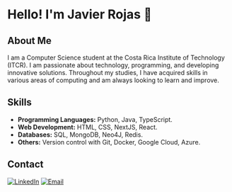 # Hello! I'm Javier Rojas 👋

## About Me

I am a Computer Science student at the Costa Rica Institute of Technology (ITCR). I am passionate about technology, programming, and developing innovative solutions. Throughout my studies, I have acquired skills in various areas of computing and am always looking to learn and improve.

## Skills

- **Programming Languages:** Python, Java, TypeScript.
- **Web Development:** HTML, CSS, NextJS, React.
- **Databases:** SQL, MongoDB, Neo4J, Redis.
- **Others:** Version control with Git, Docker, Google Cloud, Azure.

## Contact

[![LinkedIn](https://img.shields.io/badge/LinkedIn-blue)](https://www.linkedin.com/in/javialroro/)
[![Email](https://img.shields.io/badge/Email-red)](mailto:javialroro@gmail.com)


